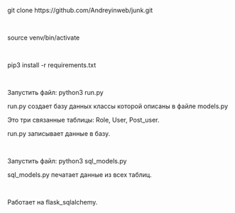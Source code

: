 <p>git clone https://github.com/Andreyinweb/junk.git</p>
</br>
<p>source venv/bin/activate</p>
</br>
<p>pip3 install -r requirements.txt</p>
</br>
<p>Запустить файл: python3 run.py</p>
<p>run.py создает базу данных классы которой описаны в файле models.py</p>
<p>Это три связанные таблицы: Role, User, Post_user.</p>
<p>run.py записывает данные в базу.</p>
</br>
<p>Запустить файл: python3 sql_models.py</p>
<p>sql_models.py печатает данные из всех таблиц.</p>
</br>
<p>Работает на flask_sqlalchemy.</p>